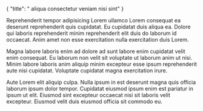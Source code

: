 {
  "title": " aliqua consectetur veniam nisi sint"
}

Reprehenderit tempor adipisicing Lorem ullamco Lorem consequat ea deserunt reprehenderit quis cupidatat. Eu cupidatat duis aliqua ea. Dolore qui laboris reprehenderit minim reprehenderit elit duis do laborum id occaecat. Anim amet non esse exercitation nulla exercitation duis Lorem.

Magna labore laboris enim ad dolore ad sunt labore enim cupidatat velit enim consequat. Eu laborum non velit sit voluptate ut laborum anim ut nisi. Minim labore laboris anim aliquip minim excepteur esse ipsum reprehenderit aute nisi cupidatat. Voluptate cupidatat magna exercitation irure.

Aute Lorem elit aliquip culpa. Nulla ipsum in est deserunt magna quis officia laborum ipsum dolor tempor. Cupidatat eiusmod ipsum enim est pariatur in ipsum ut elit. Eiusmod sint excepteur occaecat nisi sit laboris velit excepteur. Eiusmod velit duis eiusmod officia sit commodo eu.